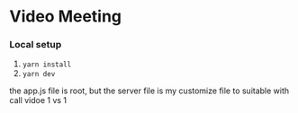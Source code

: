 # Video Meeting

### Local setup

1. `yarn install`
2. `yarn dev`

the app.js file is root, but the server file is my customize file to suitable with call vidoe 1 vs 1
